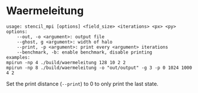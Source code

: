 # Waermeleitung

```plaintext
usage: stencil_mpi [options] <field_size> <iterations> <px> <py>
options:
    --out, -o <argument>: output file
    --ghost, g <argument>: width of halo
    --print, -p <argument>: print every <argument> iterations
    --benchmark, -b: enable benchmark, disable printing
examples:
mpirun -np 4 ./build/waermeleitung 128 10 2 2
mpirun -np 8 ./build/waermeleitung -o "out/output" -g 3 -p 0 1024 1000 4 2
```

Set the print distance (`--print`) to 0 to only print the last state.
